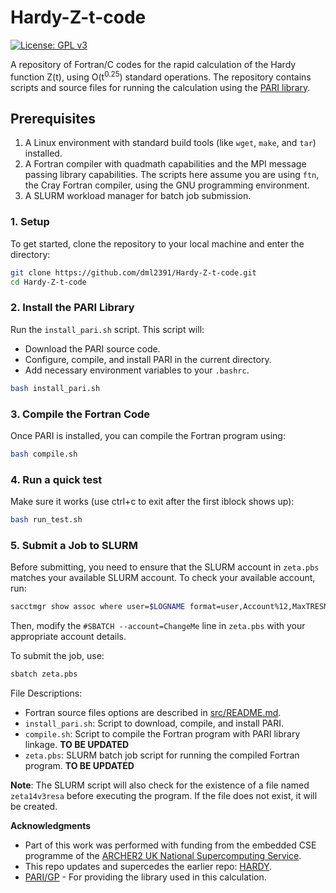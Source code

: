 # Hardy-Z-t-code
[![License: GPL v3](https://img.shields.io/badge/License-GPLv3-blue.svg)](https://www.gnu.org/licenses/gpl-3.0)

A repository of Fortran/C codes for the rapid calculation of the Hardy function Z(t), using O(t<sup>0.25</sup>) standard operations. The repository contains scripts and source files for running the calculation using the [PARI library](https://pari.math.u-bordeaux.fr/).

## Prerequisites

1. A Linux environment with standard build tools (like `wget`, `make`, and `tar`) installed.
2. A Fortran compiler with quadmath capabilities and the MPI message passing library capabilities. 
   The scripts here assume you are using  `ftn`, the Cray Fortran compiler, using the GNU programming environment.
3. A SLURM workload manager for batch job submission.

### 1. Setup

To get started, clone the repository to your local machine and enter the directory:

```bash
git clone https://github.com/dml2391/Hardy-Z-t-code.git
cd Hardy-Z-t-code
```

### 2. Install the PARI Library

Run the `install_pari.sh` script. This script will:

- Download the PARI source code.
- Configure, compile, and install PARI in the current directory.
- Add necessary environment variables to your `.bashrc`.

```bash
bash install_pari.sh
```

### 3. Compile the Fortran Code

Once PARI is installed, you can compile the Fortran program using:

```bash
bash compile.sh
```


### 4. Run a quick test

Make sure it works (use ctrl+c to exit after the first iblock shows up):

```bash
bash run_test.sh
```


### 5. Submit a Job to SLURM

Before submitting, you need to ensure that the SLURM account in `zeta.pbs` matches your available SLURM account. To check your available account, run:

```bash
sacctmgr show assoc where user=$LOGNAME format=user,Account%12,MaxTRESMins,QOS%40
```

Then, modify the `#SBATCH --account=ChangeMe` line in `zeta.pbs` with your appropriate account details.

To submit the job, use:

```bash
sbatch zeta.pbs
```

File Descriptions:

* Fortran source files options are described in [src/README.md](src/README.mmd).
* `install_pari.sh`: Script to download, compile, and install PARI.
* `compile.sh`: Script to compile the Fortran program with PARI library linkage. **TO BE UPDATED**
* `zeta.pbs`: SLURM batch job script for running the compiled Fortran program. **TO BE UPDATED**

**Note**: The SLURM script will also check for the existence of a file named `zeta14v3resa` before executing the program. If the file does not exist, it will be created.

**Acknowledgments**

* Part of this work was performed with funding from the embedded CSE programme of the [ARCHER2 UK National Supercomputing Service](https://www.archer2.ac.uk/).
* This repo updates and supercedes the earlier repo: [HARDY](https://github.com/ashbre0/HARDY).
* [PARI/GP](https://pari.math.u-bordeaux.fr) - For providing the library used in this calculation.
